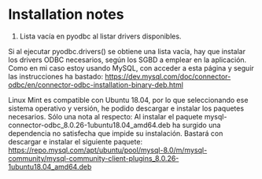 # Installation notes

1. Lista vacía en pyodbc al listar drivers disponibles.

Si al ejecutar pyodbc.drivers() se obtiene una lista vacía, hay que instalar los drivers ODBC necesarios, según los SGBD a emplear en la aplicación. Como en mi caso estoy usando MySQL, con acceder a esta página y seguir las instrucciones ha bastado: https://dev.mysql.com/doc/connector-odbc/en/connector-odbc-installation-binary-deb.html

Linux Mint es compatible con Ubuntu 18.04, por lo que seleccionando ese sistema operativo y versión, he podido descargar e instalar los paquetes necesarios. Sólo una nota al respecto: Al instalar el paquete mysql-connector-odbc_8.0.26-1ubuntu18.04_amd64.deb ha surgido una dependencia no satisfecha que impide su instalación. Bastará con descargar e instalar el siguiente paquete: https://repo.mysql.com/apt/ubuntu/pool/mysql-8.0/m/mysql-community/mysql-community-client-plugins_8.0.26-1ubuntu18.04_amd64.deb

